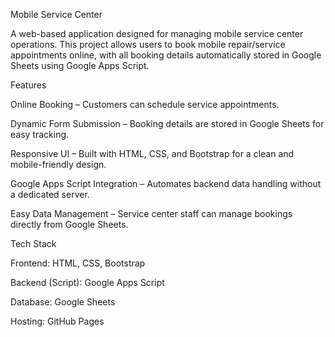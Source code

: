  Mobile Service Center

A web-based application designed for managing mobile service center operations. This project allows users to book mobile repair/service appointments online, with all booking details automatically stored in Google Sheets using Google Apps Script.

 Features

 Online Booking – Customers can schedule service appointments.

 Dynamic Form Submission – Booking details are stored in Google Sheets for easy tracking.

 Responsive UI – Built with HTML, CSS, and Bootstrap for a clean and mobile-friendly design.

 Google Apps Script Integration – Automates backend data handling without a dedicated server.

 Easy Data Management – Service center staff can manage bookings directly from Google Sheets.

 Tech Stack

Frontend: HTML, CSS, Bootstrap

Backend (Script): Google Apps Script

Database: Google Sheets

Hosting:  GitHub Pages 
